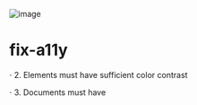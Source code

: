 ![image](https://github.com/TessierV/holbertonschool-web_front_end/assets/113889290/e6fbe366-c28d-415e-ae5c-f2e93eaac508)

# fix-a11y 
<p>⋅ 2. Elements must have sufficient color contrast</p>  
<p>⋅ 3. Documents must have <title> element to aid in navigation</p>  
<p>⋅ 4. "html" element must have a lang attribute</p>  
<p>⋅ 5. Images must have alternate text</p>  
<p>⋅ 6. Form elements must have labels</p>  
<p>⋅ 7. Links must have discernible text</p>  
<p>⋅ 8. Zooming and scaling must not be disabled</p>  
<p>⋅ 9. Heading levels should only increase by one and all page content must be contained by landmarks</p>  
<p>⋅ 10. Document must have one main landmark</p>  
<p>⋅ 11. More than 2 elements become list</p> 
<br>

<br/><hr>
<p align="right">Holberton TOULOUSE</p>
